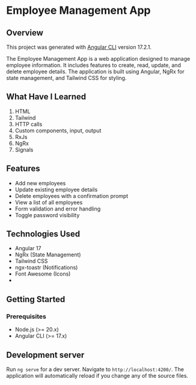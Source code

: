 # Employee Management App

## Overview

This project was generated with [Angular CLI](https://github.com/angular/angular-cli) version 17.2.1.

The Employee Management App is a web application designed to manage employee information. It includes features to create, read, update, and delete employee details. The application is built using Angular, NgRx for state management, and Tailwind CSS for styling.

## What Have I Learned
  1. HTML
  2. Tailwind
  3. HTTP calls
  4. Custom components, input, output
  5. RxJs
  6. NgRx
  7. Signals

## Features

- Add new employees
- Update existing employee details
- Delete employees with a confirmation prompt
- View a list of all employees
- Form validation and error handling
- Toggle password visibility

## Technologies Used

- Angular 17
- NgRx (State Management)
- Tailwind CSS
- ngx-toastr (Notifications)
- Font Awesome (Icons)
- 
## Getting Started

### Prerequisites

- Node.js (>= 20.x)
- Angular CLI (>= 17.x)

  
## Development server

Run `ng serve` for a dev server. Navigate to `http://localhost:4200/`. The application will automatically reload if you change any of the source files.

